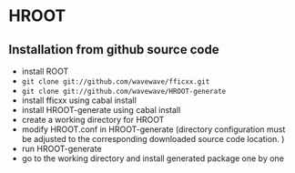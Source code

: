 HROOT
=====

Installation from github source code 
------------------------------------

* install ROOT
* ```git clone git://github.com/wavewave/fficxx.git```
* ```git clone git://github.com/wavewave/HROOT-generate```
* install fficxx using cabal install 
* install HROOT-generate using cabal install 
* create a working directory for HROOT
* modify HROOT.conf in HROOT-generate (directory configuration must be adjusted to the corresponding downloaded source code location. )
* run HROOT-generate
* go to the working directory and install generated package one by one




